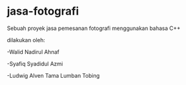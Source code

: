 # jasa-fotografi
Sebuah proyek jasa pemesanan fotografi menggunakan bahasa C++


dilakukan oleh:

-Walid Nadirul Ahnaf

-Syafiq Syadidul Azmi

-Ludwig Alven Tama Lumban Tobing
